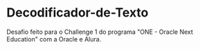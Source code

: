 # Decodificador-de-Texto
Desafio feito para o Challenge 1 do programa "ONE - Oracle Next Education" com a Oracle e Alura.
